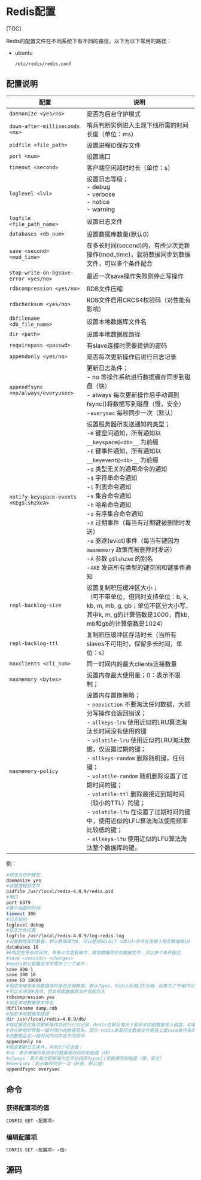 # Redis配置

[TOC]



Redis的配置文件在不同系统下有不同的路径，以下为以下常用的路径：

- ubuntu

  ```sh
  /etc/redis/redis.conf
  ```

  

## 配置说明

| 配置                                   | 说明                                                         |
| -------------------------------------- | ------------------------------------------------------------ |
| `daemonize <yes/no>`                   | 是否为后台守护模式                                           |
| `down-after-milliseconds <ms>`         | 哨兵判断实例进入主观下线所需的时间长度（单位：ms）           |
| `pidfile <file_path>`                  | 设置进程ID保存文件                                           |
| `port <num>`                           | 设置端口                                                     |
| `timeout <second>`                     | 客户端空闲超时时长（单位：s）                                |
| `loglevel <lvl>`                       | 设置日志等级；<br>  - debug<br>  - verbose<br>  - notice<br>  - warning |
| `logfile <file_path_name>`             | 设置日志文件                                                 |
| `databases <db_num>`                   | 设置数据库数量(默认0)                                        |
| `save <second> <mod_time>`             | 在多长时间(second)内，有所少次更新操作(mod_time)，就将数据同步到数据文件，可以多个条件配合 |
| `stop-write-on-bgsave-error <yes/no>`  | 最近一次save操作失败则停止写操作                             |
| `rdbcompression <yes/no>`              | RDB文件压缩                                                  |
| `rdbchecksum <yes/no>`                 | RDB文件启用CRC64校验码（对性能有影响）                       |
| `dbfilename <db_file_name>`            | 设置本地数据库文件名                                         |
| `dir <path>`                           | 设置本地数据库路径                                           |
| `requirepass <passwd>`                 | 有slave连接时需要提供的密码                                  |
| `appendonly <yes/no>`                  | 是否每次更新操作后进行日志记录                               |
| `appendfsync <no/always/everyusec>`    | 更新日志条件；<br>  - no 等操作系统进行数据缓存同步到磁盘（快）<br>  - always 每次更新操作后手动调到fsync()将数据写到磁盘（慢，安全）<br>  -`everysec` 每秒同步一次（默认） |
| `notify-keyspace-events <KEg$lshzXeA>` | 设置服务器所发送通知的类型；<br>  -`K` 键空间通知，所有通知以 `__keyspace@<db>__` 为前缀<br>  -`E` 键事件通知，所有通知以 `__keyevent@<db>__` 为前缀<br>  -`g` 类型无关的通用命令的通知<br>  -`$` 字符串命令通知<br>  -`l` 列表命令通知<br>  -`s` 集合命令通知<br>  -`h` 哈希命令通知<br>  -`z` 有序集合命令通知<br>  -`X` 过期事件（每当有过期键被删除时发送）<br>  -`e` 驱逐(evict)事件（每当有键因为 `maxmemory` 政策而被删除时发送）<br>  -`A` 参数 `g$lshzxe` 的别名<br>  -`AKE` 发送所有类型的键空间和键事件通知 |
| `repl-backlog-size`                    | 设置复制积压缓冲区大小；<br>（可不带单位，但同时支持单位：b, k, kb, m, mb, g, gb；单位不区分大小写，其中k, m, g的计算倍数是1000，而kb, mb和gb的计算倍数是1024） |
| `repl-backlog-ttl`                     | 复制积压缓冲区存活时长（当所有slaves不可用时，保留多长时间，单位：s） |
| `maxclients <cli_num>`                 | 同一时间内的最大clients连接数量                              |
| `maxmemory <bytes>`                    | 设置内存最大使用量；0：表示不限制；                          |
| `maxmemory-policy`                     | 设置内存置换策略；<br>  - `noeviction` 不要淘汰任何数据，大部分写操作会返回错误；<br>  - `allkeys-lru` 使用近似的LRU算法淘汰长时间没有使用的键<br>  - `volatile-lru` 使用近似的LRU淘汰数据，仅设置过期的键；<br>  - `allkeys-random` 删除随机键，任何键；<br>  - `volatile-random` 随机删除设置了过期时间的键；<br>  - `volatile-ttl` 删除最接近到期时间（较小的TTL）的键；<br>  -  `volatile-lfu` 在设置了过期时间的键中，使用近似的LFU算法淘汰使用频率比较低的键；<br>  - `allkeys-lfu` 使用近似的LFU算法淘汰整个数据库的键。 |

例：

```sh
#修改为守护模式
daemonize yes
#设置进程锁文件
pidfile /usr/local/redis-4.0.9/redis.pid
#端口
port 6379
#客户端超时时间
timeout 300
#日志级别
loglevel debug
#日志文件位置
logfile /usr/local/redis-4.0.9/log-redis.log
#设置数据库的数量，默认数据库为0，可以使用SELECT <dbid>命令在连接上指定数据库id
databases 16
##指定在多长时间内，有多少次更新操作，就将数据同步到数据文件，可以多个条件配合
#save <seconds> <changes>
#Redis默认配置文件中提供了三个条件：
save 900 1
save 300 10
save 60 10000
#指定存储至本地数据库时是否压缩数据，默认为yes，Redis采用LZF压缩，如果为了节省CPU时间，
#可以关闭该#选项，但会导致数据库文件变的巨大
rdbcompression yes
#指定本地数据库文件名
dbfilename dump.rdb
#指定本地数据库路径
dir /usr/local/redis-4.0.9/db/
#指定是否在每次更新操作后进行日志记录，Redis在默认情况下是异步的把数据写入磁盘，如果不开启，可能
#会在断电时导致一段时间内的数据丢失。因为 redis本身同步数据文件是按上面save条件来同步的，所以有
#的数据会在一段时间内只存在于内存中
appendonly no
#指定更新日志条件，共有3个可选值：
#no：表示等操作系统进行数据缓存同步到磁盘（快）
#always：表示每次更新操作后手动调用fsync()将数据写到磁盘（慢，安全）
#everysec：表示每秒同步一次（折衷，默认值）
appendfsync everysec
```



## 命令

### 获得配置项的值

```sh
CONFIG GET <配置项>
```

### 编辑配置项

```sh
CONFIG SET <配置项> <值>
```



## 源码

```c
```



